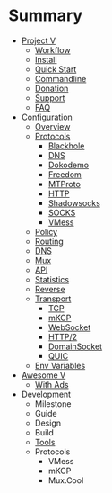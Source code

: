 # Summary

* [Project V](README.md)
  * [Workflow](welcome/workflow.md)
  * [Install](welcome/install.md)
  * [Quick Start](welcome/start.md)
  * [Commandline](welcome/command.md)
  * [Donation](welcome/donate.md)
  * [Support](welcome/help.md)
  * [FAQ](welcome/faq.md)
* [Configuration](configuration/README.md)
  * [Overview](configuration/overview.md)
  * [Protocols](configuration/protocols.md)
    * [Blackhole](configuration/protocols/blackhole.md)
    * [DNS](configuration/protocols/dns.md)
    * [Dokodemo](configuration/protocols/dokodemo.md)
    * [Freedom](configuration/protocols/freedom.md)
    * [MTProto](configuration/protocols/mtproto.md)
    * [HTTP](configuration/protocols/http.md)
    * [Shadowsocks](configuration/protocols/shadowsocks.md)
    * [SOCKS](configuration/protocols/socks.md)
    * [VMess](configuration/protocols/vmess.md)
  * [Policy](configuration/policy.md)
  * [Routing](configuration/routing.md)
  * [DNS](configuration/dns.md)
  * [Mux](configuration/mux.md)
  * [API](configuration/api.md)
  * [Statistics](configuration/stats.md)
  * [Reverse](configuration/reverse.md)
  * [Transport](configuration/transport.md)
    * [TCP](configuration/transport/tcp.md)
    * [mKCP](configuration/transport/mkcp.md)
    * [WebSocket](configuration/transport/websocket.md)
    * [HTTP/2](configuration/transport/h2.md)
    * [DomainSocket](configuration/transport/domainsocket.md)
    * [QUIC](configuration/transport/quic.md)
  * [Env Variables](configuration/env.md)
* [Awesome V](awesome/tools.md)
  * [With Ads](awesome/ads.md)
* Development
  * Milestone
  * Guide
  * Design
  * Build
  * [Tools](developer/tools.md)
  * Protocols
    * VMess
    * mKCP
    * Mux.Cool
